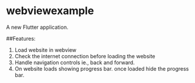 # webviewexample

A new Flutter application.

##Features:
1) Load website in webview
2) Check the internet connection before loading the website
3) Handle navigation controls ie., back and forward.
4) On website loads showing progress bar. once loaded hide the progress bar.



